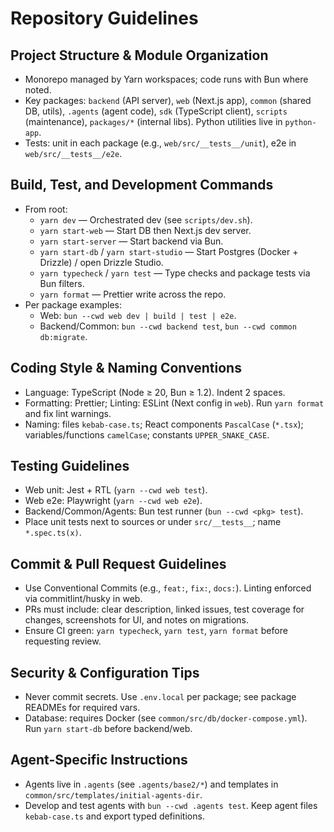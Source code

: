 # Repository Guidelines

## Project Structure & Module Organization
- Monorepo managed by Yarn workspaces; code runs with Bun where noted.
- Key packages: `backend` (API server), `web` (Next.js app), `common` (shared DB, utils), `.agents` (agent code), `sdk` (TypeScript client), `scripts` (maintenance), `packages/*` (internal libs). Python utilities live in `python-app`.
- Tests: unit in each package (e.g., `web/src/__tests__/unit`), e2e in `web/src/__tests__/e2e`.

## Build, Test, and Development Commands
- From root:
  - `yarn dev` — Orchestrated dev (see `scripts/dev.sh`).
  - `yarn start-web` — Start DB then Next.js dev server.
  - `yarn start-server` — Start backend via Bun.
  - `yarn start-db` / `yarn start-studio` — Start Postgres (Docker + Drizzle) / open Drizzle Studio.
  - `yarn typecheck` / `yarn test` — Type checks and package tests via Bun filters.
  - `yarn format` — Prettier write across the repo.
- Per package examples:
  - Web: `bun --cwd web dev | build | test | e2e`.
  - Backend/Common: `bun --cwd backend test`, `bun --cwd common db:migrate`.

## Coding Style & Naming Conventions
- Language: TypeScript (Node ≥ 20, Bun ≥ 1.2). Indent 2 spaces.
- Formatting: Prettier; Linting: ESLint (Next config in `web`). Run `yarn format` and fix lint warnings.
- Naming: files `kebab-case.ts`; React components `PascalCase` (`*.tsx`); variables/functions `camelCase`; constants `UPPER_SNAKE_CASE`.

## Testing Guidelines
- Web unit: Jest + RTL (`yarn --cwd web test`).
- Web e2e: Playwright (`yarn --cwd web e2e`).
- Backend/Common/Agents: Bun test runner (`bun --cwd <pkg> test`).
- Place unit tests next to sources or under `src/__tests__`; name `*.spec.ts(x)`.

## Commit & Pull Request Guidelines
- Use Conventional Commits (e.g., `feat:`, `fix:`, `docs:`). Linting enforced via commitlint/husky in web.
- PRs must include: clear description, linked issues, test coverage for changes, screenshots for UI, and notes on migrations.
- Ensure CI green: `yarn typecheck`, `yarn test`, `yarn format` before requesting review.

## Security & Configuration Tips
- Never commit secrets. Use `.env.local` per package; see package READMEs for required vars.
- Database: requires Docker (see `common/src/db/docker-compose.yml`). Run `yarn start-db` before backend/web.

## Agent-Specific Instructions
- Agents live in `.agents` (see `.agents/base2/*`) and templates in `common/src/templates/initial-agents-dir`.
- Develop and test agents with `bun --cwd .agents test`. Keep agent files `kebab-case.ts` and export typed definitions.
